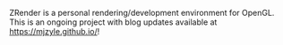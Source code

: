 ZRender is a personal rendering/development environment for OpenGL. This is an ongoing project with blog updates available at https://mjzyle.github.io/!
